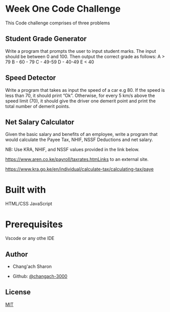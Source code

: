 # Week One Code Challenge

This Code challenge comprises of three problems

## Student Grade Generator
Write a program that prompts the user to input student marks. The input should be between 0 and 100. Then output the correct grade as follows:
A > 79
B - 60 - 79
C - 49-59
D - 40-49
E < 40

## Speed Detector
Write a program that takes as input the speed of a car e.g 80. If the speed is less than 70, it should print “Ok”. Otherwise, for every 5 km/s above the speed limit (70), it should give the driver one demerit point and print the total number of demerit points.


## Net Salary Calculator
Given the basic salary and benefits of an employee, write a program that would calculate the Payee Tax, NHIF, NSSF Deductions and net salary.

NB: Use KRA, NHIF, and NSSF values provided in the link below.

https://www.aren.co.ke/payroll/taxrates.htmLinks to an external site.  

https://www.kra.go.ke/en/individual/calculate-tax/calculating-tax/paye


# Built with
HTML/CSS
JavaScript

# Prerequisites
Vscode or any othe IDE


## Author
- Chang'ach Sharon
* Github: [@changach-3000](https://github.com/changach-3000)

## License

[MIT](https://choosealicense.com/licenses/mit/)
